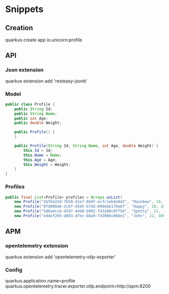 # Snippets

## Creation

quarkus create app io.unicorn:profile

## API

### Json extension

quarkus extension add 'resteasy-jsonb'

### Model

```java
public class Profile {
    public String Id;
    public String Name;
    public int Age;
    public double Weight;

    public Profile() {
    }

    public Profile(String Id, String Name, int Age, double Weight) {
        this.Id = Id;
        this.Name = Name;
        this.Age = Age;
        this.Weight = Weight;
    }
}
```

### Profiles

```java
public final List<Profile> profiles = Arrays.asList(
    new Profile("2bfb422d-7b50-41e7-86df-ecfc1ebde843", "Rainbow", 19, 100),
    new Profile("0fd000a6-2cbf-4545-b7dd-099ebb170abf", "Happy", 20, 200),
    new Profile("586adccb-d597-4eb0-b992-f43280c8ff5d", "Spotty", 21, 300),
    new Profile("ed4ef265-d893-4fec-8ba9-743906c066e1", "John", 22, 400));
```

## APM

### opentelemetry extension

quarkus extension add 'opentelemetry-otlp-exporter'

### Config

quarkus.application.name=profile
quarkus.opentelemetry.tracer.exporter.otlp.endpoint=http://apm:8200

